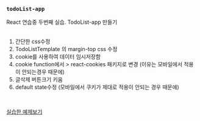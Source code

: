 ### `todoList-app`

React 연습중 두번째 실습. TodoList-app 만들기
<br><br>
1. 간단한 css수정 <br>
2. TodoListTemplate 의 margin-top css 수정<br>
3. cookie를 사용하여 데이터 임시저장함<br>
4. cookie function에서 > react-cookies 패키지로 변경 (이유는 모바일에서 적용이 안되는경우 때문에)<br>
5. 글삭제 버튼크기 키움 <br>
6. default state수정 (모바일에서 쿠키가 제대로 적용이 안되는 경우 때문에) <br>
<br>

[실습한 예제보기](http://pumpkinzomb.github.io/todolist-app/)